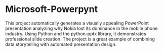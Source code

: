 # Microsoft-Powerpynt
This project automatically generates a visually appealing PowerPoint presentation analyzing why Nokia lost its dominance in the mobile phone industry. Using Python and the python-pptx library, it demonstrates professional slide creation. The project is a great example of combining data storytelling with automated presentation design.
